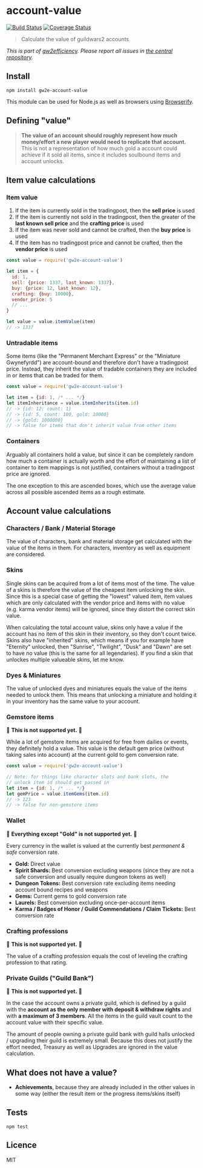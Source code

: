 # account-value

[![Build Status](https://img.shields.io/travis/gw2efficiency/account-value.svg?style=flat-square)](https://travis-ci.org/gw2efficiency/account-value)
[![Coverage Status](https://img.shields.io/codecov/c/github/gw2efficiency/account-value/master.svg?style=flat-square)](https://codecov.io/github/gw2efficiency/account-value)

> Calculate the value of guildwars2 accounts

*This is part of [gw2efficiency](https://gw2efficiency.com). Please report all issues in [the central repository](https://github.com/gw2efficiency/issues/issues).*

## Install

```
npm install gw2e-account-value
```

This module can be used for Node.js as well as browsers using [Browserify](https://github.com/substack/browserify-handbook#how-node_modules-works).

## Defining "value"

> **The value of an account should roughly represent how much money/effort a new player would need to replicate that account.** This is not a representation of how much gold a account could achieve if it sold all items, since it includes soulbound items and account unlocks.

## Item value calculations

### Item value

1. If the item is currently sold in the tradingpost, then the **sell price** is used
2. If the item is currently not sold in the tradingpost, then the greater of the **last known sell price** and the **crafting price** is used
3. If the item was never sold and cannot be crafted, then the **buy price** is used
4. If the item has no tradingpost price and cannot be crafted, then the **vendor price** is used

```js
const value = require('gw2e-account-value')

let item = {
  id: 1, 
  sell: {price: 1337, last_known: 1337}, 
  buy: {price: 12, last_known: 12}, 
  crafting: {buy: 10000}, 
  vendor_price: 5
  // ...
}

let value = value.itemValue(item)
// -> 1337
```

### Untradable items

Some items (like the "Permanent Merchant Express" or the "Miniature Gwynefyrdd") are account-bound and therefore don't have a tradingpost price. Instead, they inherit the value of tradable containers they are included in or items that can be traded for them.

```js
const value = require('gw2e-account-value')

let item = {id: 1, /* ... */}
let itemInheritance = value.itemInherits(item.id)
// -> {id: 12: count: 1}
// -> {id: 5, count: 100, gold: 10000}
// -> {gold: 1000000}
// -> false for items that don't inherit value from other items
```

### Containers

Arguably all containers hold a value, but since it can be completely random how much a container is actually worth and the effort of maintaining a list of container to item mappings is not justified, containers without a tradingpost price are ignored.

The one exception to this are ascended boxes, which use the average value across all possible ascended items as a rough estimate.

## Account value calculations

### Characters / Bank / Material Storage

The value of characters, bank and material storage get calculated with the value of the items in them. For characters, inventory as well as equipment are considered.

### Skins

Single skins can be acquired from a lot of items most of the time. The value of a skins is therefore the value of the cheapest item unlocking the skin. Since this is a special case of getting the "lowest" valued item, item values which are only calculated with the vendor price and items with no value (e.g. karma vendor items) will be ignored, since they distort the correct skin value.

When calculating the total account value, skins only have a value if the account has no item of this skin in their inventory, so they don't count twice. Skins also have "inherited" skins, which means if you for example have "Eternity" unlocked, then "Sunrise", "Twilight", "Dusk" and "Dawn" are set to have no value (this is the same for all legendaries). If you find a skin that unlockes multiple valueable skins, let me know.

### Dyes & Miniatures

The value of unlocked dyes and miniatures equals the value of the items needed to unlock them. This means that unlocking a miniature and holding it in your inventory has the same value to your account.

### Gemstore items

:construction: **This is not supported yet.** :construction:

While a lot of gemstore items are acquired for free from dailies or events, they definitely hold a value. This value is the default gem price (without taking sales into account) at the current gold to gem conversion rate.

```js
const value = require('gw2e-account-value')

// Note: for things like character slots and bank slots, the
// unlock item id should get passed in
let item = {id: 1, /* ... */}
let gemPrice = value.itemGems(item.id)
// -> 123
// -> false for non-gemstore items
```

### Wallet

:construction: **Everything except "Gold" is not supported yet.** :construction:

Every currency in the wallet is valued at the currently best *permanent & safe* conversion rate.

- **Gold:** Direct value
- **Spirit Shards:** Best conversion excluding weapons (since they are not a safe conversion and usually require dungeon tokens as well)
- **Dungeon Tokens:** Best conversion rate excluding items needing account bound recipes and weapons
- **Gems:** Current gems to gold conversion rate
- **Laurels:** Best conversion excluding once-per-account items
- **Karma / Badges of Honor / Guild Commendations / Claim Tickets:** Best conversion rate

### Crafting professions

:construction: **This is not supported yet.** :construction:

The value of a crafting profession equals the cost of leveling the crafting profession to that rating.

### Private Guilds ("Guild Bank")

:construction: **This is not supported yet.** :construction:

In the case the account owns a private guild, which is defined by a guild with the **account as the only member with deposit & withdraw rights** and with **a maximum of 3 members**. All the items in the guild vault count to the account value with their specific value.

The amount of people owning a private guild bank with guild halls unlocked / upgrading their guild is extremely small. Because this does not justify the effort needed, Treasury as well as Upgrades are ignored in the value calculation.

## What does not have a value?

- **Achievements**, because they are already included in the other values in some way (either the result item or the progress items/skins itself)

## Tests

```
npm test
```

## Licence

MIT
